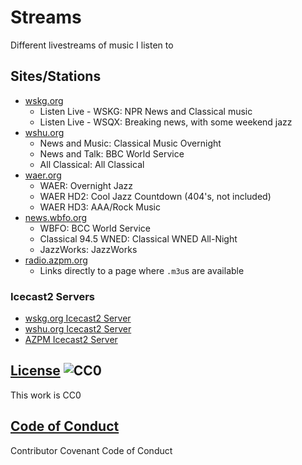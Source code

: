 # Streams

Different livestreams of music I listen to

## Sites/Stations

- [wskg.org](https://wskg.org)
  - Listen Live - WSKG: NPR News and Classical music
  - Listen Live - WSQX: Breaking news, with some weekend jazz
- [wshu.org](http://wshu.org)
  - News and Music: Classical Music Overnight
  - News and Talk: BBC World Service
  - All Classical: All Classical
- [waer.org](http://waer.org)
  - WAER: Overnight Jazz
  - WAER HD2: Cool Jazz Countdown (404's, not included)
  - WAER HD3: AAA/Rock Music
- [news.wbfo.org](http://news.wbfo.org)
  - WBFO: BCC World Service
  - Classical 94.5 WNED: Classical WNED All-Night
  - JazzWorks: JazzWorks
- [radio.azpm.org](https://radio.azpm.org/kuaz.help/)
  - Links directly to a page where `.m3u`s are available

### Icecast2 Servers

- [wskg.org Icecast2 Server](http://peace.str3am.com:7070/)
- [wshu.org Icecast2 Server](https://wshu-iad.streamguys1.com/)
- [AZPM Icecast2 Server](http://streaming.azpm.org/)

## [License](LICENSE) ![CC0](http://i.creativecommons.org/p/mark/1.0/88x31.png)

This work is CC0

## [Code of Conduct](CODE_OF_CONDUCT.md)

Contributor Covenant Code of Conduct
